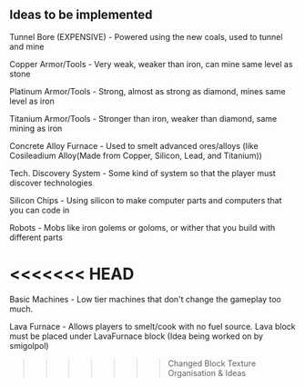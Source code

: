 ## Ideas to be implemented

Tunnel Bore (EXPENSIVE) - Powered using the new coals, used to tunnel and mine

Copper Armor/Tools - Very weak, weaker than iron, can mine same level as stone

Platinum Armor/Tools - Strong, almost as strong as diamond, mines same level as iron

Titanium Armor/Tools - Stronger than iron, weaker than diamond, same mining as iron

Concrete Alloy Furnace - Used to smelt advanced ores/alloys (like Cosileadium Alloy(Made from Copper, Silicon, Lead, and Titanium))

Tech. Discovery System - Some kind of system so that the player must discover technologies

Silicon Chips - Using silicon to make computer parts and computers that you can code in

Robots - Mobs like iron golems or goloms, or wither that you build with different parts

<<<<<<< HEAD
=======

Basic Machines - Low tier machines that don't change the gameplay too much.

Lava Furnace - Allows players to smelt/cook with no fuel source. Lava block must be placed under LavaFurnace block (Idea being worked on by smigolpol)
>>>>>>> Changed Block Texture Organisation & Ideas

